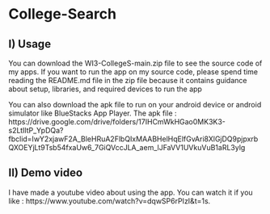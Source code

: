 # College-Search

<h2>I) Usage</h2>
<p>You can download the WI3-CollegeS-main.zip file to see the source code of my apps. If you want to run the app on my source code, please spend time reading the README.md file in the zip file because it contains guidance about setup, libraries, and required devices to run the app</p>
<p>You can also download the apk file to run on your android device or android simulator like BlueStacks App Player. The apk file : https://drive.google.com/drive/folders/17IHCmWkHGao0MK3K3-s2LtIltP_YpDQa?fbclid=IwY2xjawF2A_BleHRuA2FlbQIxMAABHelHqElfGvAri8XlGjDQ9pjpxrbQXOEYjLt9Tsb54fxaUw6_7GiQVccJLA_aem_lJFaVV1UVkuVuB1aRL3ylg</p>
<h2>II) Demo video</h2>
<p> I have made a youtube video about using the app. You can watch it if you like : https://www.youtube.com/watch?v=dqwSP6rPIzI&t=1s.</p>


